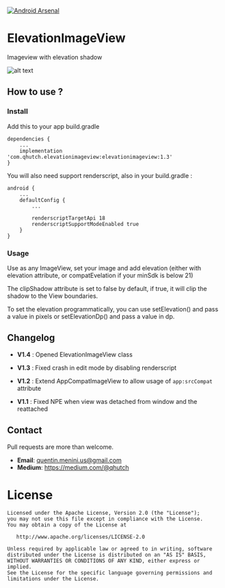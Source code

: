 [![Android Arsenal]( https://img.shields.io/badge/Android%20Arsenal-ElevationImageView-green.svg?style=flat )]( https://android-arsenal.com/details/1/6843 )

# ElevationImageView
Imageview with elevation shadow

![alt text](https://raw.githubusercontent.com/qhutch/ElevationImageView/master/sample_gif.gif)


## How to use ?


### Install
Add this to your app build.gradle
```
dependencies {
    ...
    implementation 'com.qhutch.elevationimageview:elevationimageview:1.3'
}
```
You will also need support renderscript, also in your build.gradle :
```
android {
    ...
    defaultConfig {
        ...

        renderscriptTargetApi 18
        renderscriptSupportModeEnabled true
    }
}
```



### Usage

Use as any ImageView, set your image and add elevation (either with elevation attribute, or compatEvelation if your minSdk is below 21)

The clipShadow attribute is set to false by default, if true, it will clip the shadow to the View boundaries.

To set the elevation programmatically, you can use setElevation() and pass a value in pixels or setElevationDp() and pass a value in dp.

## Changelog

- **V1.4** : Opened ElevationImageView class

- **V1.3** : Fixed crash in edit mode by disabling renderscript

- **V1.2** : Extend AppCompatImageView to allow usage of `app:srcCompat` attribute

- **V1.1** : Fixed NPE when view was detached from window and the reattached


## Contact

Pull requests are more than welcome.

- **Email**: quentin.menini.us@gmail.com
- **Medium**: https://medium.com/@qhutch


# License
```
Licensed under the Apache License, Version 2.0 (the "License");
you may not use this file except in compliance with the License.
You may obtain a copy of the License at

   http://www.apache.org/licenses/LICENSE-2.0

Unless required by applicable law or agreed to in writing, software
distributed under the License is distributed on an "AS IS" BASIS,
WITHOUT WARRANTIES OR CONDITIONS OF ANY KIND, either express or implied.
See the License for the specific language governing permissions and
limitations under the License.
```
